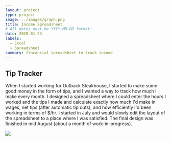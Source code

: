 ```yaml
---
layout: project
type: project
image: ../images/graph.png
title: Income Spreadsheet
# All dates must be YYYY-MM-DD format!
date: 2020-01-23
labels:
  - Excel
  - Spreadsheet
summary: fincancial spreadsheet to track income
---
```


## Tip Tracker

When I started working for Outback Steakhouse, I started to make some good money in the form of tips, and I wanted a way to track how much I make every month. I designed a spreadsheet where I could enter the hours I worked and the tips I made and calculate exactly how much I'd make in wages, net tips (after automatic tip outs), and how efficiently I'd been working in terms of $/hr. I started in July and would slowly edit the layout of the spreadsheet to a place where I was satisfied. The final design was finished in mid August (about a month of work-in-progress). 

<img class="ui image" src="https://github.com/wongk711/wongk711.github.io/tree/master/images/spreadsheet.png">
